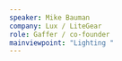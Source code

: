 ```yaml
---
speaker: Mike Bauman
company: Lux / LiteGear
role: Gaffer / co-founder
mainviewpoint: "Lighting "
---
```


